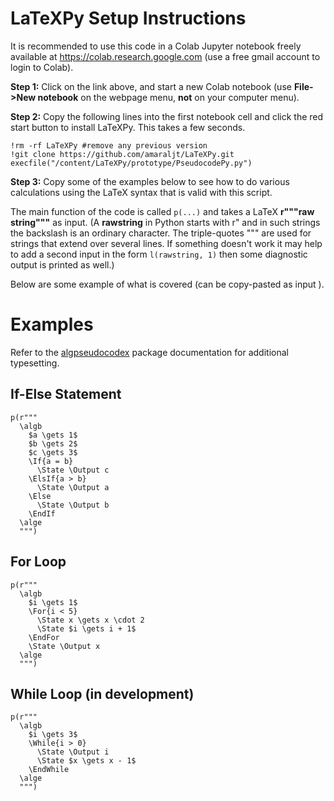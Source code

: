 # LaTeXPy Setup Instructions
It is recommended to use this code in a Colab Jupyter notebook freely available at 
https://colab.research.google.com (use a free gmail account to login to Colab).

**Step 1:** Click on the link above, and start a new Colab notebook (use **File->New notebook** on the webpage menu, **not** on your computer menu).

**Step 2:** Copy the following lines into the first notebook cell and click the red start button to install LaTeXPy. This takes a few seconds.
```
!rm -rf LaTeXPy #remove any previous version
!git clone https://github.com/amaraljt/LaTeXPy.git
execfile("/content/LaTeXPy/prototype/PseudocodePy.py")
```
**Step 3:** Copy some of the examples below to see how to do various calculations using the LaTeX syntax that is valid with this script.

The main function of the code is called `p(...)` and takes a LaTeX **r"""raw string"""** as input. (A **rawstring** in Python starts with r" and in such strings the backslash is an ordinary character. The triple-quotes """ are used for strings that extend over several lines. If something doesn't work it may help to add a second input in the form `l(rawstring, 1)` then some diagnostic output is printed as well.)

Below are some example of what is covered (can be copy-pasted as input ).

# Examples

Refer to the [algpseudocodex](https://ctan.math.washington.edu/tex-archive/macros/latex/contrib/algpseudocodex/algpseudocodex.pdf) package documentation for additional typesetting.

## If-Else Statement
```
p(r"""
  \algb
    $a \gets 1$
    $b \gets 2$
    $c \gets 3$
    \If{a = b}
      \State \Output c
    \ElsIf{a > b}
      \State \Output a
    \Else
      \State \Output b
    \EndIf
  \alge
  """)
```

## For Loop
```
p(r"""
  \algb
    $i \gets 1$
    \For{i < 5}
      \State x \gets x \cdot 2
      \State $i \gets i + 1$
    \EndFor
    \State \Output x
  \alge
  """)
```

## While Loop (in development)
```
p(r"""
  \algb
    $i \gets 3$
    \While{i > 0}
      \State \Output i
      \State $x \gets x - 1$
    \EndWhile
  \alge
  """)
```
